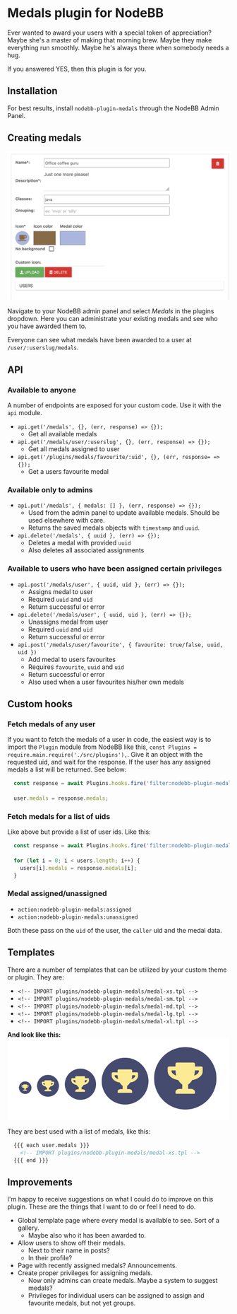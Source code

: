 # Medals plugin for **NodeBB**

Ever wanted to award your users with a special token of appreciation? Maybe she's a master of making that morning brew. Maybe they make everything run smoothly. Maybe he's always there when somebody needs a hug.

If you answered YES, then this plugin is for you.

## Installation

For best results, install `nodebb-plugin-medals` through the NodeBB Admin Panel.

## Creating medals

![Medal creation](/images/admin.png)

Navigate to your NodeBB admin panel and select *Medals* in the plugins dropdown. Here you can administrate your existing medals and see who you have awarded them to.

Everyone can see what medals have been awarded to a user at `/user/:userslug/medals`.

## API

### Available to anyone

A number of endpoints are exposed for your custom code. Use it with the `api` module.

- `api.get('/medals', {}, (err, response) => {});`
  - Get all available medals
- `api.get('/medals/user/:userslug', {}, (err, response) => {});`
  - Get all medals assigned to user
- `api.get('/plugins/medals/favourite/:uid', {}, (err, response= => {});`
  - Get a users favourite medal

### Available only to admins

- `api.put('/medals', { medals: [] }, (err, response) => {});`
  - Used from the admin panel to update available medals. Should be used elsewhere with care.
  - Returns the saved medals objects with `timestamp` and `uuid`.
- `api.delete('/medals', { uuid }, (err) => {});`
  - Deletes a medal with provided `uuid`
  - Also deletes all associated assignments

### Available to users who have been assigned certain privileges

- `api.post('/medals/user', { uuid, uid }, (err) => {});`
  - Assigns medal to user
  - Required `uuid` and `uid`
  - Return successful or error
- `api.delete('/medals/user', { uuid, uid }, (err) => {});`
  - Unassigns medal from user
  - Required `uuid` and `uid`
  - Return successful or error
- `api.post('/medals/user/favourite', { favourite: true/false, uuid, uid })`
  - Add medal to users favourites
  - Requires `favourite`, `uuid` and `uid`
  - Return successful or error
  - Also used when a user favourites his/her own medals

## Custom hooks

### Fetch medals of any user

If you want to fetch the medals of a user in code, the easiest way is to import the `Plugin` module from NodeBB like this, `const Plugins = require.main.require('./src/plugins'),`. Give it an object with the requested uid, and wait for the response. If the user has any assigned medals a list will be returned. See below:

```javascript
  const response = await Plugins.hooks.fire('filter:nodebb-plugin-medals/get-user-medals', { uid: user.uid });

  user.medals = response.medals;
```

### Fetch medals for a list of uids

Like above but provide a list of user ids. Like this:

```javascript
  const response = await Plugins.hooks.fire('filter:nodebb-plugin-medals/get-users-medals', { uids: listOfUids });

  for (let i = 0; i < users.length; i++) {
    users[i].medals = response.medals[i];
  }

```

### Medal assigned/unassigned

- `action:nodebb-plugin-medals:assigned`
- `action:nodebb-plugin-medals:unassigned`

Both these pass on the `uid` of the user, the `caller` uid and the medal data.

## Templates

There are a number of templates that can be utilized by your custom theme or plugin. They are:

- `<!-- IMPORT plugins/nodebb-plugin-medals/medal-xs.tpl -->`
- `<!-- IMPORT plugins/nodebb-plugin-medals/medal-sm.tpl -->`
- `<!-- IMPORT plugins/nodebb-plugin-medals/medal-md.tpl -->`
- `<!-- IMPORT plugins/nodebb-plugin-medals/medal-lg.tpl -->`
- `<!-- IMPORT plugins/nodebb-plugin-medals/medal-xl.tpl -->`

**And look like this:** ![Medal templates](images/medal-templates.png)

They are best used with a list of medals, like this:

```html
  {{{ each user.medals }}}
    <!-- IMPORT plugins/nodebb-plugin-medals/medal-xs.tpl -->
  {{{ end }}}
```

## Improvements

I'm happy to receive suggestions on what I could do to improve on this plugin. These are the things that I want to do or feel I need to do.

- Global template page where every medal is available to see. Sort of a gallery.
  - Maybe also who it has been awarded to.
- Allow users to show off their medals.
  - Next to their name in posts?
  - In their profile?
- Page with recently assigned medals? Announcements.
- Create proper privileges for assigning medals.
  - Now only admins can create medals. Maybe a system to suggest medals?
  - Privileges for individual users can be assigned to assign and favourite medals, but not yet groups.
